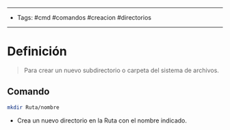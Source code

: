 --------------------
- Tags: #cmd #comandos #creacion #directorios 
-----------------------------
# Definición

> Para crear un nuevo subdirectorio o carpeta del sistema de archivos.

## Comando

```bash
mkdir Ruta/nombre
```
- Crea un nuevo directorio en la Ruta con el nombre indicado.